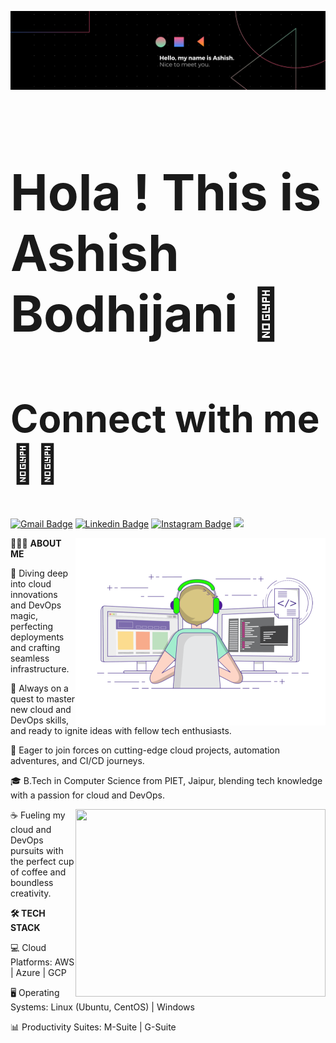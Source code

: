 <p><a href="https://aahevolution.github.io/AshishBodhijanigithub.io/#top">
<img src="https://github.com/aahevolution/AshishBodhijanigithub.io/blob/main/images/Ashish%20(2).png"  width="auto" height="auto">
</a></p>

<h1 style="font-size:80px">Hola ! This is Ashish Bodhijani 👋</h1>
<h2 style="font-size:60px">Connect with me 🤝🏻</h2>

[![Gmail Badge](https://img.shields.io/badge/bodhijaniashish@gmail.com-30302f?style=flat&logo=Gmail&logoColor=white)](mailto:bodhijaniashish@gmail.com)
[![Linkedin Badge](https://img.shields.io/badge/ashish-bodhijani-30302f?style=flat&logo=linkedin)](https://www.linkedin.com/in/ashish-bodhijani-4b3579229/)
[![Instagram Badge](https://img.shields.io/badge/AshishBodhijani-30302f?style=flat&logo=instagram)](https://www.instagram.com/the_contemplation_beast/)
![](https://komarev.com/ghpvc/?username=aahevolution)


<img align="right" src="https://github.com/aahevolution/aahevolution/blob/main/gif3.gif" width="400" height="300" >


👨🏻‍💻   **ABOUT ME**       

🔭 Diving deep into cloud innovations and DevOps magic, perfecting deployments and crafting seamless infrastructure.

🌱 Always on a quest to master new cloud and DevOps skills, and ready to ignite ideas with fellow tech enthusiasts.

👯 Eager to join forces on cutting-edge cloud projects, automation adventures, and CI/CD journeys.

🎓 B.Tech in Computer Science from PIET, Jaipur, blending tech knowledge with a passion for cloud and DevOps.

<img align="right"  src = "https://github-readme-stats.vercel.app/api?username=aahevolution&&show_icons=true&title_color=#D5D4DF&icon_color=bb2acf&text_color=daf7dc&bg_color=151515" width="400" height="300">

☕ Fueling my cloud and DevOps pursuits with the perfect cup of coffee and boundless creativity.


 
**🛠 TECH STACK**

💻 Cloud Platforms: AWS | Azure | GCP

🖥 Operating Systems: Linux (Ubuntu, CentOS) | Windows

📊 Productivity Suites: M-Suite | G-Suite







